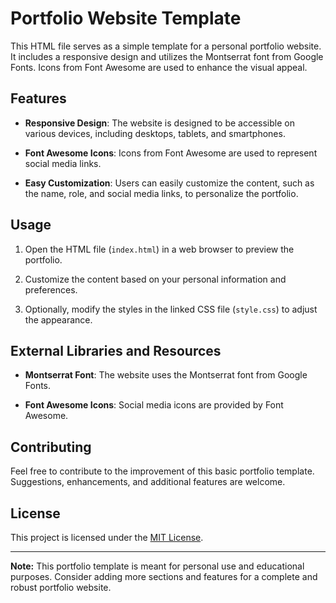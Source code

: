 # Portfolio Website Template

This HTML file serves as a simple template for a personal portfolio website. It includes a responsive design and utilizes the Montserrat font from Google Fonts. Icons from Font Awesome are used to enhance the visual appeal.

## Features

- **Responsive Design**: The website is designed to be accessible on various devices, including desktops, tablets, and smartphones.

- **Font Awesome Icons**: Icons from Font Awesome are used to represent social media links.

- **Easy Customization**: Users can easily customize the content, such as the name, role, and social media links, to personalize the portfolio.

## Usage

1. Open the HTML file (`index.html`) in a web browser to preview the portfolio.

2. Customize the content based on your personal information and preferences.

3. Optionally, modify the styles in the linked CSS file (`style.css`) to adjust the appearance.

## External Libraries and Resources

- **Montserrat Font**: The website uses the Montserrat font from Google Fonts.

- **Font Awesome Icons**: Social media icons are provided by Font Awesome.

## Contributing

Feel free to contribute to the improvement of this basic portfolio template. Suggestions, enhancements, and additional features are welcome.

## License

This project is licensed under the [MIT License](LICENSE).

---

**Note:** This portfolio template is meant for personal use and educational purposes. Consider adding more sections and features for a complete and robust portfolio website.
